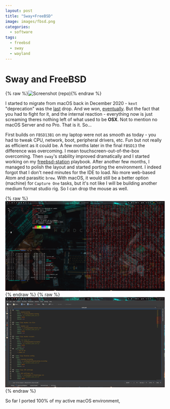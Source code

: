 ```yaml
---
layout: post
title: "Sway+FreeBSD"
image: images/fbsd.png
categories:
  - software
tags:
  - freebsd
  - sway
  - wayland
---
```

# Sway and FreeBSD

{% raw %}<img src="https://raw.githubusercontent.com/charlesrocket/freebsd-station/master/screenshot.gif" alt="Screenshot (repo)">{% endraw %}

I started to migrate from macOS back in December 2020 - `kext` "deprecation" was the [last](https://twitter.com/patrickwardle/status/1318437929497235457) drop. And we won, [eventually](https://twitter.com/patrickwardle/status/1349488392732491776). But the fact that you had to fight for it, and the internal reaction - everything now is just screaming theres nothing left of what used to be **OSX**. Not to mention no macOS Server and no Pro. That is it. So...

First builds on `FBSD13B1` on my laptop were not as smooth as today - you had to tweak CPU, network, boot, peripheral drivers, etc. Fun but not really as efficient as it could be. A few months later in the final `FBSD13` the difference was overcoming. I mean touchscreen-out-of-the-box overcoming. Then `sway`'s stability improved dramatically and I started working on my [freebsd-station](https://github.com/charlesrocket/freebsd-station) playbook. After another few months, I managed to polish the layout and started porting the environment. I indeed forgot that I don't need minutes for the IDE to load. No more web-based Atom and parasitic `brew`. With macOS, it would still be a better option (machine) for `Capture One` tasks, but it's not like I will be building another medium format studio rig. So I can drop the mouse as well.

{% raw %}<img src="/images/fbsd-scrn1.gif" alt="Screenshot">{% endraw %}
{% raw %}<img src="/images/fbsd-scrn2.gif" alt="Screenshot">{% endraw %}

So far I ported 100% of my active macOS environment, 
